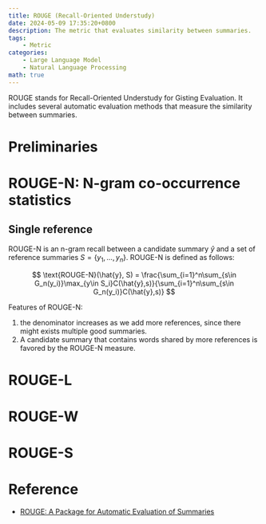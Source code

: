 ```yaml
---
title: ROUGE (Recall-Oriented Understudy)
date: 2024-05-09 17:35:20+0800
description: The metric that evaluates similarity between summaries.
tags: 
    - Metric
categories:
    - Large Language Model 
    - Natural Language Processing
math: true
---
```


ROUGE stands for Recall-Oriented Understudy for Gisting Evaluation. It includes several automatic evaluation methods that measure the similarity between summaries.

# Preliminaries

# ROUGE-N: N-gram co-occurrence statistics

## Single reference

ROUGE-N is an n-gram recall between a candidate summary $\hat{y}$ and a set of reference summaries $S=\{y_1,\dots,y_n\}$. ROUGE-N is defined as follows:

$$ \text{ROUGE-N}(\hat{y}, S) = \frac{\sum_{i=1}^n\sum_{s\in G_n(y_i)}\max_{y\in S_i}C(\hat{y},s)}{\sum_{i=1}^n\sum_{s\in G_n(y_i)}C(\hat{y},s)} $$

Features of ROUGE-N:

1. the denominator increases as we add more references, since there might exists multiple good summaries.
2. A candidate summary that contains words shared by more references is favored by the ROUGE-N measure.

# ROUGE-L

# ROUGE-W

# ROUGE-S

# Reference

- [ROUGE: A Package for Automatic Evaluation of Summaries](https://aclanthology.org/W04-1013.pdf)
